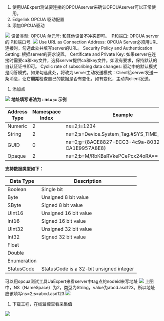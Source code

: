 1. 使用UAExpert测试要连接的OPCUAserver来确认OPCUAserver可以正常使用。
2. Edgelink OPCUA 驱动配置
3. 添加OPCUA驱动

![](https://cdn.nlark.com/yuque/0/2024/png/43815434/1714381428836-bf6f0c77-4211-414b-80da-9af9f1b6ad10.png#)
设备类型: OPCUA
单元号: 和其他设备不冲突即可。
IP和端口: OPCUA server的IP和端口号.
![](https://cdn.nlark.com/yuque/0/2024/png/43815434/1714381428982-8df5109d-fbff-4a36-876e-bd64464150a2.png#)
Use URL as Connection Address: OPCUA Server必须用URL连接时，勾选此处并填写server的URL。
Security Policy and Authentication Setting: 根据server的要求设置。
Certificate and Private Key: 如果server在连接时需要ca和key文件，选择server提供ca和key文件。如没有要求，保持默认的自认证证书即可。
Cyclic rate of subscribing data changes: 驱动中的默认模式是问答模式。如果勾选此处，将改为server主动发送模式：Client给server发送一条消息，让它**周期**检查自己的数据是否有变化，如有变化，主动向client发送。

1. 添加点

![](https://cdn.nlark.com/yuque/0/2024/png/43815434/1714381429165-dc6356c7-86f3-4bc8-b2e6-3889855bed5d.png#)
**地址填写语法为 : ns=<Namespace Index>;<type>=<value>**
**示例**

| **Address Type** | **Namespace Index** | **Example** |
| --- | --- | --- |
| Numeric | 2 | ns=2;i=1234 |
| String | 2 | ns=2;s=Device.System_Tag.#SYS_TIME_SECOND |
| GUID | 0 | ns=0;g={8ACE8827-ECC3-4c9a-8032-CA1E9957A8E8} |
| Opaque | 2 | ns=2;b=M/RbKBsRVkePCePcx24oRA==  |

**支持数据类型如下：**

| **Data Type** | **Description** |
| --- | --- |
| Boolean | Single bit |
| Byte | Unsigned 8 bit value  |
| SByte | Signed 8 bit value |
| UInt16 | Unsigned 16 bit value |
| Int16 | Signed 16 bit value |
| UInt32 | Unsigned 32 bit value |
| Int32 | Signed 32 bit value |
| Float |  |
| Double  |  |
| Enumeration |  |
| StatusCode  | StatusCode is a 32-bit unsigned integer  |


可以用opcua测试工具UaExpert来看server中tag点的nodeid来写地址
![](https://cdn.nlark.com/yuque/0/2024/png/43815434/1714381429334-a8e031b2-5132-460f-9a7b-4d9a0d7f95d2.png#)
上图中，NS（NameSpace）为2，类型为String，value为abcd.asd123。所以地址应该填写ns=2;s=abcd.asd123
![](https://cdn.nlark.com/yuque/0/2024/png/43815434/1714381429489-88ff5635-5192-4b98-bb7e-f834ec1e54d8.png#)

1. 下载工程，在线监控查看采集值

![](https://cdn.nlark.com/yuque/0/2024/png/43815434/1714381429667-a1e50eff-44fc-446b-a54e-512960a63954.png#)



